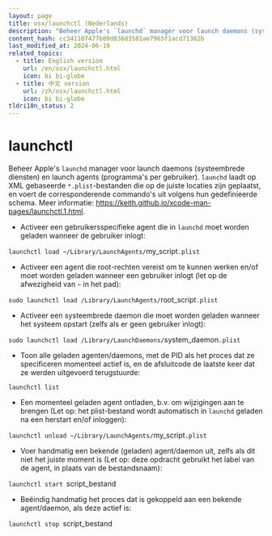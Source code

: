 ```yaml
---
layout: page
title: osx/launchctl (Nederlands)
description: "Beheer Apple's `launchd` manager voor launch daemons (systeembrede diensten) en launch agents (programma's per gebruiker)."
content_hash: cc341107477b09d036d3581ae7965f1acd71382b
last_modified_at: 2024-06-19
related_topics:
  - title: English version
    url: /en/osx/launchctl.html
    icon: bi bi-globe
  - title: 中文 version
    url: /zh/osx/launchctl.html
    icon: bi bi-globe
tldri18n_status: 2
---
```

# launchctl

Beheer Apple's `launchd` manager voor launch daemons (systeembrede diensten) en launch agents (programma's per gebruiker).
`launchd` laadt op XML gebaseerde `*.plist`-bestanden die op de juiste locaties zijn geplaatst, en voert de corresponderende commando's uit volgens hun gedefinieerde schema.
Meer informatie: <https://keith.github.io/xcode-man-pages/launchctl.1.html>.

- Activeer een gebruikersspecifieke agent die in `launchd` moet worden geladen wanneer de gebruiker inlogt:

`launchctl load ~/Library/LaunchAgents/`<span class="tldr-var badge badge-pill bg-dark-lm bg-white-dm text-white-lm text-dark-dm font-weight-bold">my_script</span>`.plist`

- Activeer een agent die root-rechten vereist om te kunnen werken en/of moet worden geladen wanneer een gebruiker inlogt (let op de afwezigheid van `~` in het pad):

`sudo launchctl load /Library/LaunchAgents/`<span class="tldr-var badge badge-pill bg-dark-lm bg-white-dm text-white-lm text-dark-dm font-weight-bold">root_script</span>`.plist`

- Activeer een systeembrede daemon die moet worden geladen wanneer het systeem opstart (zelfs als er geen gebruiker inlogt):

`sudo launchctl load /Library/LaunchDaemons/`<span class="tldr-var badge badge-pill bg-dark-lm bg-white-dm text-white-lm text-dark-dm font-weight-bold">system_daemon</span>`.plist`

- Toon alle geladen agenten/daemons, met de PID als het proces dat ze specificeren momenteel actief is, en de afsluitcode de laatste keer dat ze werden uitgevoerd terugstuurde:

`launchctl list`

- Een momenteel geladen agent ontladen, b.v. om wijzigingen aan te brengen (Let op: het plist-bestand wordt automatisch in `launchd` geladen na een herstart en/of inloggen):

`launchctl unload ~/Library/LaunchAgents/`<span class="tldr-var badge badge-pill bg-dark-lm bg-white-dm text-white-lm text-dark-dm font-weight-bold">my_script</span>`.plist`

- Voer handmatig een bekende (geladen) agent/daemon uit, zelfs als dit niet het juiste moment is (Let op: deze opdracht gebruikt het label van de agent, in plaats van de bestandsnaam):

`launchctl start `<span class="tldr-var badge badge-pill bg-dark-lm bg-white-dm text-white-lm text-dark-dm font-weight-bold">script_bestand</span>

- Beëindig handmatig het proces dat is gekoppeld aan een bekende agent/daemon, als deze actief is:

`launchctl stop `<span class="tldr-var badge badge-pill bg-dark-lm bg-white-dm text-white-lm text-dark-dm font-weight-bold">script_bestand</span>

